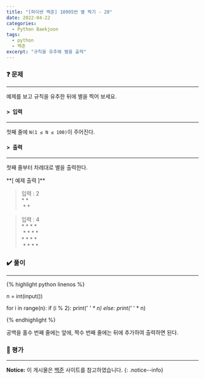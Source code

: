 ```yaml
---
title: "[파이썬 백준] 10995번 별 찍기 - 20"
date: 2022-04-22
categories:
  - Python Baekjoon
tags:
  - python
  - 백준
excerpt: "규칙을 유추해 별을 출력"
---
```


### ❓ 문제

---

예제를 보고 규칙을 유추한 뒤에 별을 찍어 보세요.<br>


#### > &nbsp;입력

---

첫째 줄에 `N(1 ≤ N ≤ 100)`이 주어진다.<br>


#### > &nbsp;출력

---

첫째 줄부터 차례대로 별을 출력한다.<br>

<div class="notice" markdown="1">
**[ 예제 출력 ]**

> 입력 : 2<br>
\*&nbsp;\*<br>
&nbsp;\*&nbsp;\*<br>
 
> 입력 : 4<br>
\*&nbsp;\*&nbsp;\*&nbsp;\*<br>
&nbsp;\*&nbsp;\*&nbsp;\*&nbsp;\*<br>
\*&nbsp;\*&nbsp;\*&nbsp;\*<br>
&nbsp;\*&nbsp;\*&nbsp;\*&nbsp;\*<br>
</div>

### ✔️ 풀이

---

{% highlight python linenos %}

n = int(input())

for i in range(n):
    if (i % 2):
        print(' *' * n)
    else:
        print('* ' * n)

{% endhighlight %}

공백을 홀수 번째 줄에는 앞에, 짝수 번째 줄에는 뒤에 추가하여 출력하면 된다.

### 💬 평가

---



**Notice:** 이 게시물은 [백준](https://www.acmicpc.net/problem/10995) 사이트를 참고하였습니다.
{: .notice--info}
